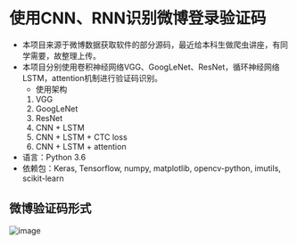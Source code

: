 # 使用CNN、RNN识别微博登录验证码
- 本项目来源于微博数据获取软件的部分源码，最近给本科生做爬虫讲座，有同学需要，故整理上传。
- 本项目分别使用卷积神经网络VGG、GoogLeNet、ResNet，循环神经网络LSTM，attention机制进行验证码识别。
  - 使用架构 
  1. VGG
  2. GoogLeNet
  3. ResNet
  4. CNN + LSTM
  5. CNN + LSTM + CTC loss
  6. CNN + LSTM + attention
- 语言：Python 3.6
- 依赖包：Keras, Tensorflow, numpy, matplotlib, opencv-python, imutils, scikit-learn

## 微博验证码形式
![image](http://github.com/xukunxkxk/WeiboCaptchaRecognize/tree/master/model/6pAVy.jpg)
